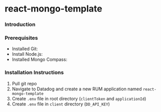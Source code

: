 # react-mongo-template
### Introduction
### Prerequisites
* Installed Git:
* Install Node.js:
* Installed Mongo Compass:

### Installation Instructions
1. Pull git repo
2. Navigate to Datadog and create a new RUM application named `react-mongo-template`
3. Create `.env` file in root directory (`clientToken` and `applicationId`)
4. Create `.env` file in `client` directory (`DD_API_KEY`)
